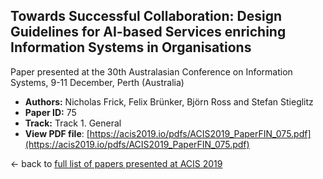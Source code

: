 ## Towards Successful Collaboration: Design Guidelines for AI-based Services enriching Information Systems in Organisations

Paper presented at the 30th Australasian Conference on Information Systems, 9-11 December, Perth (Australia)
- **Authors:** Nicholas Frick, Felix Brünker, Björn Ross and Stefan Stieglitz
- **Paper ID:** 75
- **Track:** Track 1. General
- **View PDF file**: [https://acis2019.io/pdfs/ACIS2019_PaperFIN_075.pdf](https://acis2019.io/pdfs/ACIS2019_PaperFIN_075.pdf)

&larr; back to [full list of papers presented at ACIS 2019](https://acis2019.io/)